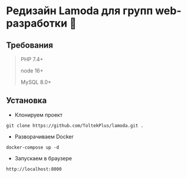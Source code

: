 # Редизайн Lamoda для групп web-разработки :rocket:

## Требования

> PHP 7.4+
>
> node 16+
>
> MySQL 8.0+

## Установка

- Клонируем проект

```
git clone https://github.com/ToltekPlus/lamoda.git .
```

- Разворачиваем Docker
```
docker-compose up -d
```

- Запускаем в браузере
```
http://localhost:8000
``` 